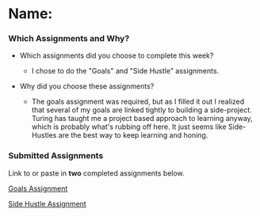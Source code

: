 # Name:

### Which Assignments and Why?
- Which assignments did you choose to complete this week?
  * I chose to do the "Goals" and "Side Hustle" assignments.

- Why did you choose these assignments?
  * The goals assignment was required, but as I filled it out I realized that several of my goals are linked tightly to building a side-project.
  Turing has taught me a project based approach to learning anyway, which is probably what's rubbing off here.
  It just seems like Side-Hustles are the best way to keep learning and honing.

### Submitted Assignments

Link to or paste in **two** completed assignments below.

[Goals Assignment](https://gist.github.com/brennanholtzclaw/259dd327543475903de64b21d2c45bb3)

[Side Hustle Assignment](https://gist.github.com/brennanholtzclaw/3af6c568f3c0459f58e80687fe2bb4d7)
